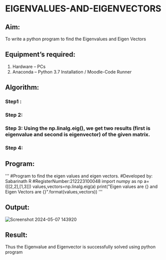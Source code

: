# EIGENVALUES-AND-EIGENVECTORS
## Aim:
To write a python program to find the Eigenvalues and Eigen Vectors
## Equipment’s required:
1. 	Hardware – PCs
2. 	Anaconda – Python 3.7 Installation / Moodle-Code Runner
## Algorithm:
### Step1 : 
### Step 2: 
### Step 3: Using the np.linalg.eig(),  we get two results (first is eigenvalue and second is eigenvector) of the given matrix.
### Step 4: 

## Program:
'''
#Program to find the eigen values and eigen vectors.
#Developed by: Sabarinath R
#RegisterNumber:212223100048
import numpy as np
a=([[2,2],[1,3]])
values,vectors=np.linalg.eig(a)
print("Eigen values are {} and Eigen Vectors are {}".format(values,vectors))
'''
## Output:
![Screenshot 2024-05-07 143920](https://github.com/Sabari-2005/EIGENVALUES-AND-EIGENVECTORS/assets/139338709/f9310920-8f8e-4ba9-a919-9c17b956be30)

## Result:
Thus the Eigenvalue and Eigenvector is successfully solved using python program
